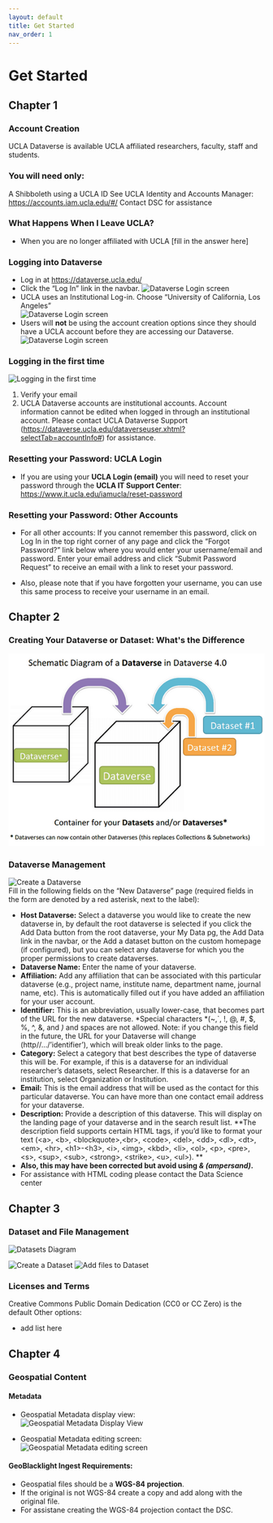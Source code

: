 ```yaml
---
layout: default
title: Get Started
nav_order: 1
---
```


# Get Started

## Chapter 1

### Account Creation  

UCLA Dataverse is available UCLA affiliated researchers, faculty, staff and students.   

### You will need only:
A Shibboleth using a UCLA ID
See UCLA Identity and Accounts Manager:  https://accounts.iam.ucla.edu/#/
Contact DSC for assistance

### What Happens When I Leave UCLA?
- When you are no longer affiliated with UCLA [fill in the answer here]

### Logging into Dataverse
- Log in at https://dataverse.ucla.edu/
- Click the “Log In” link in the navbar.
![Dataverse Login screen](images/dataverse_login1b.jpg "Dataverse Login")
- UCLA uses an Institutional Log-in. Choose “University of California, Los Angeles”  
![Dataverse Login screen](images/dataverse_login2b.png "Dataverse Login")
- Users will __not__ be using the account creation options since they should have a UCLA account before they are accessing our Dataverse.
![Dataverse Login screen](images/dataverse_login3b.png "Dataverse Login")

### Logging in the first time  
![Logging in the first time](images/account-info1.png "Logging in the first time")  
1. Verify your email
2. UCLA Dataverse accounts are institutional accounts. Account information cannot be edited when logged in through an institutional account.  Please contact UCLA Dataverse Support (https://dataverse.ucla.edu/dataverseuser.xhtml?selectTab=accountInfo#) for assistance.

### Resetting your Password: UCLA Login
- If you are using your **UCLA Login (email)** you will need to reset your password through the **UCLA IT Support Center**: <https://www.it.ucla.edu/iamucla/reset-password>

### Resetting your Password: Other Accounts
- For all other accounts: If you cannot remember this password, click on Log In in the top right corner of any page and click the “Forgot Password?” link below where you would enter your username/email and password. Enter your email address and click “Submit Password Request” to receive an email with a link to reset your password.  

- Also, please note that if you have forgotten your username, you can use this same process to receive your username in an email.  

## Chapter 2  
### Creating Your Dataverse or Dataset: What's the Difference  
![Dataverse Diagram](assets/img/Dataverse-Diagram.png "Dataverse Diagram")  
### Dataverse Management  
![Create a Dataverse](images/new-dataverse.png "Create a Dataverse")  
Fill in the following fields on the “New Dataverse” page (required fields in the form are denoted by a red asterisk, next to the label):      
- **Host Dataverse:** Select a dataverse you would like to create the new dataverse in, by default the root dataverse is selected if you click the Add Data button from the root dataverse, your My Data pg, the Add Data link in the navbar, or the Add a dataset button on the custom homepage (if configured), but you can select any dataverse for which you the proper permissions to create dataverses.  
- **Dataverse Name:** Enter the name of your dataverse.  
- **Affiliation:** Add any affiliation that can be associated with this particular dataverse (e.g., project name, institute name, department name, journal name, etc). This is automatically filled out if you have added an affiliation for your user account.  
- **Identifier:** This is an abbreviation, usually lower-case, that becomes part of the URL for the new dataverse. *Special characters *(~,`, !, @, #, $, %, ^, &, and *)* and spaces are not allowed. Note: if you change this field in the future, the URL for your Dataverse will change (http//.../’identifier’), which will break older links to the page.  
- **Category:** Select a category that best describes the type of dataverse this will be. For example, if this is a dataverse for an individual researcher’s datasets, select Researcher. If this is a dataverse for an institution, select Organization or Institution.  
- **Email:** This is the email address that will be used as the contact for this particular dataverse. You can have more than one contact email address for your dataverse.  
- **Description:** Provide a description of this dataverse. This will display on the landing page of your dataverse and in the search result list.     **The description field supports certain HTML tags, if you’d like to format your text (\<a\>, \<b\>, \<blockquote\>,\<br\>, \<code\>, \<del\>, \<dd\>, \<dl\>, \<dt\>, \<em\>, \<hr\>, \<h1\>-\<h3\>, \<i\>, \<img\>, \<kbd\>, \<li\>, \<ol\>, \<p\>, \<pre\>, \<s\>, \<sup\>, \<sub\>, \<strong\>, \<strike\>, \<u\>, \<ul\>).  **   
- **Also, this may have been corrected but avoid using *& (ampersand)*.**   
- For assistance with HTML coding please contact the Data Science center      

## Chapter 3  
### Dataset and File Management
![Datasets Diagram](images/dataverse-DatasetDiagram.png "Datasets Diagram")

![Create a Dataset](images/new-dataset01.png "Create a Dataset")
![Add files to Dataset](images/new-dataset03.png "Add files to Dataset")

### Licenses and Terms 
Creative Commons Public Domain Dedication (CC0 or CC Zero) is the default 
Other options: 
- add list here 


## Chapter 4 
### Geospatial Content 
#### Metadata  

- Geospatial Metadata display view:  
![Geospatial Metadata Display View](images/geo_metadata_display.jpg "Geospatial Metadata Display View") 

- Geospatial Metadata editing screen:  
![Geospatial Metadata editing screen](images/geo_metadata_edit.jpg "Geospatial Metadata editing screen") 
#### GeoBlacklight Ingest Requirements:  
- Geospatial files should be a **WGS-84 projection**. 
- If the original is not WGS-84 create a copy and add along with the original file. 
- For assistane creating the WGS-84 projection contact the DSC.
